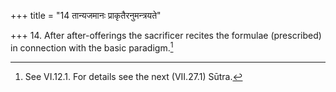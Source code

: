 +++
title = "14 तान्यजमानः प्राकृतैरनुमन्त्रयते"

+++
14. After after-offerings the sacrificer recites the formulae (prescribed) in connection with the basic paradigm.[^1]  


[^1]: See VI.12.1. For details see the next (VII.27.1) Sūtra.
